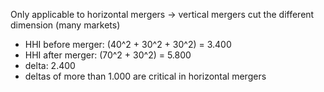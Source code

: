 
Only applicable to horizontal mergers -> vertical mergers cut the different dimension (many markets)

- HHI before merger: (40^2 + 30^2 + 30^2) = 3.400
- HHI after merger: (70^2 + 30^2) = 5.800
- delta: 2.400 
- deltas of more than 1.000 are critical in horizontal mergers